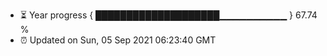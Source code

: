 - ⏳ Year progress { ████████████████████▁▁▁▁▁▁▁▁▁▁ } 67.74 %
- ⏰ Updated on Sun, 05 Sep 2021 06:23:40 GMT

